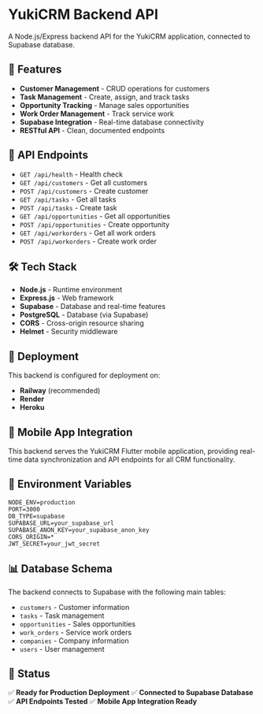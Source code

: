 # YukiCRM Backend API

A Node.js/Express backend API for the YukiCRM application, connected to Supabase database.

## 🚀 Features

- **Customer Management** - CRUD operations for customers
- **Task Management** - Create, assign, and track tasks
- **Opportunity Tracking** - Manage sales opportunities
- **Work Order Management** - Track service work
- **Supabase Integration** - Real-time database connectivity
- **RESTful API** - Clean, documented endpoints

## 📡 API Endpoints

- `GET /api/health` - Health check
- `GET /api/customers` - Get all customers
- `POST /api/customers` - Create customer
- `GET /api/tasks` - Get all tasks
- `POST /api/tasks` - Create task
- `GET /api/opportunities` - Get all opportunities
- `POST /api/opportunities` - Create opportunity
- `GET /api/workorders` - Get all work orders
- `POST /api/workorders` - Create work order

## 🛠️ Tech Stack

- **Node.js** - Runtime environment
- **Express.js** - Web framework
- **Supabase** - Database and real-time features
- **PostgreSQL** - Database (via Supabase)
- **CORS** - Cross-origin resource sharing
- **Helmet** - Security middleware

## 🚀 Deployment

This backend is configured for deployment on:
- **Railway** (recommended)
- **Render**
- **Heroku**

## 📱 Mobile App Integration

This backend serves the YukiCRM Flutter mobile application, providing real-time data synchronization and API endpoints for all CRM functionality.

## 🔧 Environment Variables

```env
NODE_ENV=production
PORT=3000
DB_TYPE=supabase
SUPABASE_URL=your_supabase_url
SUPABASE_ANON_KEY=your_supabase_anon_key
CORS_ORIGIN=*
JWT_SECRET=your_jwt_secret
```

## 📊 Database Schema

The backend connects to Supabase with the following main tables:
- `customers` - Customer information
- `tasks` - Task management
- `opportunities` - Sales opportunities
- `work_orders` - Service work orders
- `companies` - Company information
- `users` - User management

## 🎯 Status

✅ **Ready for Production Deployment**
✅ **Connected to Supabase Database**
✅ **API Endpoints Tested**
✅ **Mobile App Integration Ready**

